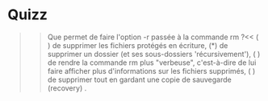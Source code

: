 # Quizz

>> Que permet de faire l'option -r passée à la commande rm  ?<<
( ) de supprimer les fichiers protégés en écriture,
(*) de supprimer un dossier (et ses sous-dossiers 'récursivement'),
( ) de rendre la commande rm plus "verbeuse", c'est-à-dire de lui faire afficher plus d'informations sur les fichiers supprimés,
( ) de supprimer tout en gardant une copie de sauvegarde (recovery) .





